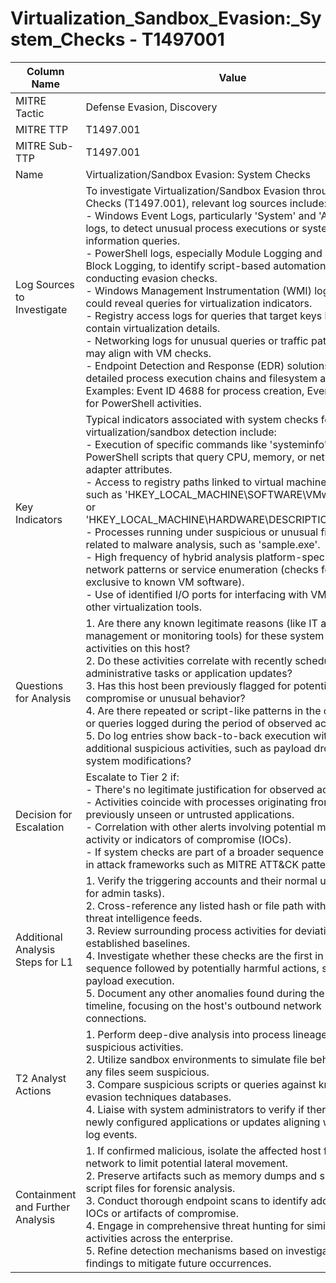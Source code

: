 # Virtualization_Sandbox_Evasion:_System_Checks - T1497001

| Column Name | Value |
|-------------|-------|
| MITRE Tactic | Defense Evasion, Discovery |
| MITRE TTP | T1497.001 |
| MITRE Sub-TTP | T1497.001 |
| Name | Virtualization/Sandbox Evasion: System Checks |
| Log Sources to Investigate | To investigate Virtualization/Sandbox Evasion through System Checks (T1497.001), relevant log sources include: <br>- Windows Event Logs, particularly 'System' and 'Application' logs, to detect unusual process executions or system information queries.<br>- PowerShell logs, especially Module Logging and Script Block Logging, to identify script-based automation conducting evasion checks.<br>- Windows Management Instrumentation (WMI) logs, which could reveal queries for virtualization indicators.<br>- Registry access logs for queries that target keys known to contain virtualization details.<br>- Networking logs for unusual queries or traffic patterns that may align with VM checks.<br>- Endpoint Detection and Response (EDR) solutions to provide detailed process execution chains and filesystem activity.<br>Examples: Event ID 4688 for process creation, Event ID 4104 for PowerShell activities. |
| Key Indicators | Typical indicators associated with system checks for virtualization/sandbox detection include:<br>- Execution of specific commands like 'systeminfo' or PowerShell scripts that query CPU, memory, or network adapter attributes.<br>- Access to registry paths linked to virtual machine software, such as 'HKEY_LOCAL_MACHINE\SOFTWARE\VMware, Inc.' or 'HKEY_LOCAL_MACHINE\HARDWARE\DESCRIPTION\System'.<br>- Processes running under suspicious or unusual filenames related to malware analysis, such as 'sample.exe'.<br>- High frequency of hybrid analysis platform-specific network patterns or service enumeration (checks for services exclusive to known VM software).<br>- Use of identified I/O ports for interfacing with VMware or other virtualization tools. |
| Questions for Analysis | 1. Are there any known legitimate reasons (like IT asset management or monitoring tools) for these system check activities on this host?<br>2. Do these activities correlate with recently scheduled administrative tasks or application updates?<br>3. Has this host been previously flagged for potential compromise or unusual behavior?<br>4. Are there repeated or script-like patterns in the commands or queries logged during the period of observed activity?<br>5. Do log entries show back-to-back execution with additional suspicious activities, such as payload drops or system modifications? |
| Decision for Escalation | Escalate to Tier 2 if:<br>- There's no legitimate justification for observed activities.<br>- Activities coincide with processes originating from previously unseen or untrusted applications.<br>- Correlation with other alerts involving potential malicious activity or indicators of compromise (IOCs).<br>- If system checks are part of a broader sequence observed in attack frameworks such as MITRE ATT&CK patterns. |
| Additional Analysis Steps for L1 | 1. Verify the triggering accounts and their normal usage (e.g., for admin tasks).<br>2. Cross-reference any listed hash or file path with known threat intelligence feeds.<br>3. Review surrounding process activities for deviations from established baselines.<br>4. Investigate whether these checks are the first in a sequence followed by potentially harmful actions, such as payload execution.<br>5. Document any other anomalies found during the same timeline, focusing on the host's outbound network connections. |
| T2 Analyst Actions | 1. Perform deep-dive analysis into process lineage around suspicious activities.<br>2. Utilize sandbox environments to simulate file behavior if any files seem suspicious.<br>3. Compare suspicious scripts or queries against known evasion techniques databases.<br>4. Liaise with system administrators to verify if there are any newly configured applications or updates aligning with recent log events. |
| Containment and Further Analysis | 1. If confirmed malicious, isolate the affected host from the network to limit potential lateral movement.<br>2. Preserve artifacts such as memory dumps and suspicious script files for forensic analysis.<br>3. Conduct thorough endpoint scans to identify additional IOCs or artifacts of compromise.<br>4. Engage in comprehensive threat hunting for similar activities across the enterprise.<br>5. Refine detection mechanisms based on investigation findings to mitigate future occurrences. |
